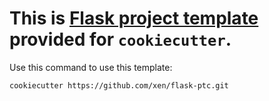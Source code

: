 # This is [Flask project template](https://github.com/xen/flask-project-template) provided for `cookiecutter`. 

Use this command to use this template:

    cookiecutter https://github.com/xen/flask-ptc.git